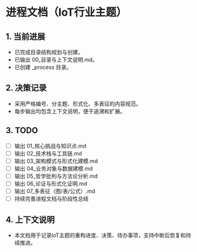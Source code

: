 # 进程文档（IoT行业主题）

## 1. 当前进展

- 已完成目录结构规划与创建。
- 已输出 00_目录与上下文说明.md。
- 已创建 _process 目录。

## 2. 决策记录

- 采用严格编号、分主题、形式化、多表征的内容规范。
- 每步输出均包含上下文说明，便于追溯和扩展。

## 3. TODO

- [ ] 输出 01_核心挑战与知识点.md
- [ ] 输出 02_技术栈与工具链.md
- [ ] 输出 03_架构模式与形式化建模.md
- [ ] 输出 04_业务对象与数据建模.md
- [ ] 输出 05_哲学批判与方法论分析.md
- [ ] 输出 06_论证与形式化证明.md
- [ ] 输出 07_多表征（图/表/公式）.md
- [ ] 持续完善进程文档与阶段性总结

## 4. 上下文说明

- 本文档用于记录IoT主题的重构进度、决策、待办事项，支持中断后恢复和持续推进。
